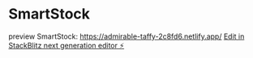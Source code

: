 # SmartStock
preview SmartStock: https://admirable-taffy-2c8fd6.netlify.app/
[Edit in StackBlitz next generation editor ⚡️](https://stackblitz.com/~/github.com/Abdulkvng/SmartStock)